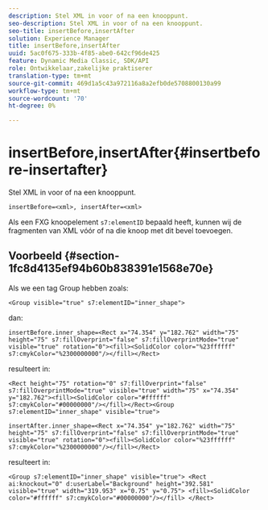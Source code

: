 ```yaml
---
description: Stel XML in voor of na een knooppunt.
seo-description: Stel XML in voor of na een knooppunt.
seo-title: insertBefore,insertAfter
solution: Experience Manager
title: insertBefore,insertAfter
uuid: 5ac0f675-333b-4f85-abe0-642cf96de425
feature: Dynamic Media Classic, SDK/API
role: Ontwikkelaar,zakelijke praktiserer
translation-type: tm+mt
source-git-commit: 469d1a5c43a972116a8a2efb0de5708800130a99
workflow-type: tm+mt
source-wordcount: '70'
ht-degree: 0%

---
```



# insertBefore,insertAfter{#insertbefore-insertafter}

Stel XML in voor of na een knooppunt.

`insertBefore=<xml>, insertAfter=<xml>`

Als een FXG knoopelement `s7:elementID` bepaald heeft, kunnen wij de fragmenten van XML vóór of na die knoop met dit bevel toevoegen.

## Voorbeeld {#section-1fc8d4135ef94b60b838391e1568e70e}

Als we een tag Group hebben zoals:

`<Group visible="true" s7:elementID="inner_shape">`

dan:

`insertBefore.inner_shape=<Rect x="74.354" y="182.762" width="75" height="75" s7:fillOverprint="false" s7:fillOverprintMode="true" visible="true" rotation="0"><fill><SolidColor color="%23ffffff" s7:cmykColor="%2300000000"/></fill></Rect>`

resulteert in:

`<Rect height="75" rotation="0" s7:fillOverprint="false" s7:fillOverprintMode="true" visible="true" width="75" x="74.354" y="182.762"><fill><SolidColor color="#ffffff" s7:cmykColor="#00000000"/></fill></Rect><Group s7:elementID="inner_shape" visible="true">`

`insertAfter.inner_shape=<Rect x="74.354" y="182.762" width="75" height="75" s7:fillOverprint="false" s7:fillOverprintMode="true" visible="true" rotation="0"><fill><SolidColor color="%23ffffff" s7:cmykColor="%2300000000"/></fill></Rect>`

resulteert in:

`<Group s7:elementID="inner_shape" visible="true"> <Rect ai:knockout="0" d:userLabel="Background" height="392.581" visible="true" width="319.953" x="0.75" y="0.75"> <fill><SolidColor color="#ffffff" s7:cmykColor="#00000000"/></fill> </Rect>`
